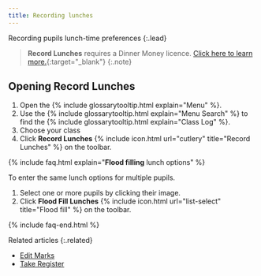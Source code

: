 ```yaml
---
title: Recording lunches
---
```


Recording pupils lunch-time preferences
{:.lead}

> **Record Lunches** requires a Dinner Money licence. [Click here to learn more.](https://www.capita-sims.co.uk/products-and-services/sims-dinner-money){:target="_blank"}
{:.note}

## Opening Record Lunches

1. Open the {% include glossarytooltip.html explain="Menu" %}.
2. Use the {% include glossarytooltip.html explain="Menu Search" %} to find the {% include glossarytooltip.html explain="Class Log" %}.
3. Choose your class
4. Click **Record Lunches** {% include icon.html url="cutlery" title="Record Lunches" %} on the toolbar.

{% include faq.html explain="**Flood filling** lunch options" %}

To enter the same lunch options for multiple pupils.

1. Select one or more pupils by clicking their image.
1. Click **Flood Fill Lunches** {% include icon.html url="list-select" title="Flood fill" %} on the toolbar.

{% include faq-end.html  %}

Related articles
{:.related}

* [Edit Marks](../../schoolmanagement/attendance/edit-marks)
* [Take Register](take-register)